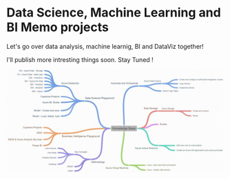 # Data Science, Machine Learning and BI Memo projects
Let's go over data analysis, machine learnig, BI and DataViz together! 

I'll publish more intresting things soon.
Stay Tuned !
 
<img src="img/readme.jpg">